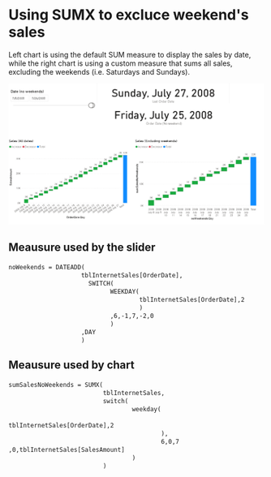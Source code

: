 # Using SUMX to excluce weekend's sales
Left chart is using the default SUM measure to display the sales by date,
while the right chart is using a custom measure that sums all sales, excluding the weekends (i.e. Saturdays and Sundays).

<img src="SUMX_NoWeekends.PNG" alt="a" width="1080"/>


## Meausure used by the slider
```
noWeekends = DATEADD(
                    tblInternetSales[OrderDate], 
                      SWITCH(
                            WEEKDAY(
                                    tblInternetSales[OrderDate],2
                                    )
                            ,6,-1,7,-2,0
                            )
                    ,DAY
                    )
```


## Meausure used by chart
```
sumSalesNoWeekends = SUMX(
                          tblInternetSales,
                          switch(
                                  weekday(
                                          tblInternetSales[OrderDate],2
                                          ),
                                          6,0,7 ,0,tblInternetSales[SalesAmount]
                                  )
                          )
```
